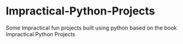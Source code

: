 # Impractical-Python-Projects
Some Impractical fun projects built using python based on the book Impractical Python Projects
